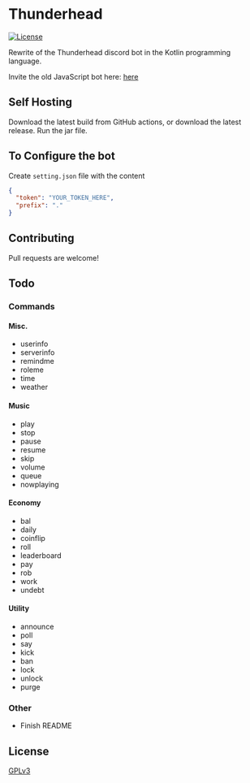 # Thunderhead


[![License](https://img.shields.io/badge/license-GPLv3-brightgreen.svg)](https://github.com/humboldt123/thunderhead/blob/main/LICENSE)

Rewrite of the Thunderhead discord bot in the Kotlin programming language.

Invite the old JavaScript bot here: [here](https://discord.com/oauth2/authorize?client_id=629799045954797609&scope=bot&permissions=8)  

## Self Hosting

Download the latest build from GitHub actions, or download the latest release.
Run the jar file.

## To Configure the bot
Create `setting.json` file with the content
```json
{
  "token": "YOUR_TOKEN_HERE",
  "prefix": "."
}
```

## Contributing
Pull requests are welcome!

## Todo
### Commands
#### Misc.
- userinfo
- serverinfo 
- remindme
- roleme
- time
- weather
#### Music
- play
- stop
- pause
- resume
- skip
- volume
- queue
- nowplaying
#### Economy
- bal
- daily
- coinflip
- roll
- leaderboard
- pay
- rob
- work
- undebt
#### Utility
- announce
- poll
- say
- kick
- ban
- lock
- unlock
- purge
### Other
- Finish README

## License
[GPLv3](https://choosealicense.com/licenses/gpl-3.0/)
